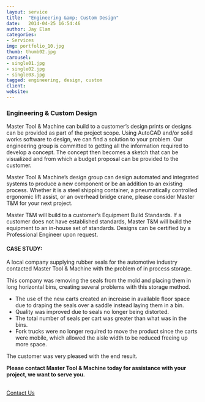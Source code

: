 ```yaml
---
layout: service
title:  "Engineering &amp; Custom Design"
date:   2014-04-25 16:54:46
author: Jay Elam
categories:
- Services
img: portfolio_10.jpg
thumb: thumb02.jpg
carousel:
- single01.jpg
- single02.jpg
- single03.jpg
tagged: engineering, design, custom
client:
website:
---
```

### Engineering & Custom Design
Master Tool & Machine can build to a customer’s design prints or designs can be provided as part of the project scope. Using AutoCAD and/or solid works software to design, we can find a solution to your problem. Our engineering group is committed to getting all the information required to develop a concept. The concept then becomes a sketch that can be visualized and from which a budget proposal can be provided to the customer.

Master Tool & Machine’s design group can design automated and integrated systems to produce a new component or be an addition to an existing process. Whether it is a steel shipping container, a pneumatically controlled ergonomic lift assist, or an overhead bridge crane, please consider Master T&M for your next project.

Master T&M will build to a customer’s Equipment Build Standards. If a customer does not have established standards, Master T&M will build the equipment to an in-house set of standards. Designs can be certified by a Professional Engineer upon request.

#### CASE STUDY:
A local company supplying rubber seals for the automotive industry contacted Master Tool & Machine with the problem of in process storage.

This company was removing the seals from the mold and placing them in long horizontal bins, creating several problems with this storage method.
- The use of the new carts created an increase in available floor space due to draping the seals over a saddle instead laying them in a bin.
- Quality was improved due to seals no longer being distorted.
- The total number of seals per cart was greater than what was in the bins.
- Fork trucks were no longer required to move the product since the carts were mobile, which allowed the aisle width to be reduced freeing up more space.

The customer was very pleased with the end result.

**Please contact Master Tool & Machine today for assistance with your project, we want to serve you.**
<p><br/><a href="{{"/contact/" | prepend: site.baseurl}}" class="btn btn-theme">Contact Us</a></p>

